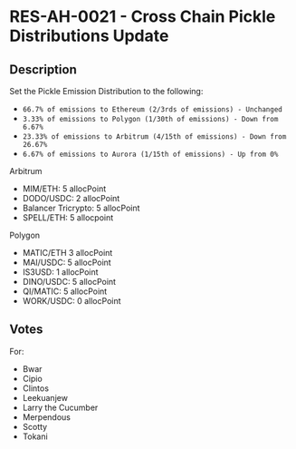 # RES-AH-0021 - Cross Chain Pickle Distributions Update
## Description
Set the Pickle Emission Distribution to the following:
- `66.7% of emissions to Ethereum (2/3rds of emissions) - Unchanged `
- `3.33% of emissions to Polygon (1/30th of emissions) - Down from 6.67%`
- `23.33% of emissions to Arbitrum (4/15th of emissions) - Down from 26.67%`
- `6.67% of emissions to Aurora (1/15th of emissions) - Up from 0%`

Arbitrum
- MIM/ETH: 5 allocPoint
- DODO/USDC: 2 allocPoint
- Balancer Tricrypto: 5 allocPoint
- SPELL/ETH: 5 allocpoint

Polygon
- MATIC/ETH 3 allocPoint
- MAI/USDC: 5 allocPoint
- IS3USD: 1 allocPoint
- DINO/USDC: 5 allocPoint
- QI/MATIC: 5 allocPoint
- WORK/USDC: 0 allocPoint

## Votes
For:
- Bwar
- Cipio
- Clintos
- Leekuanjew
- Larry the Cucumber
- Merpendous
- Scotty
- Tokani
